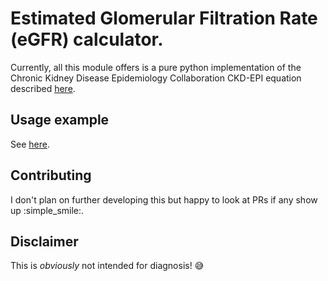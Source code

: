 # Estimated Glomerular Filtration Rate (eGFR) calculator.

Currently, all this module offers is a pure python implementation of the Chronic Kidney Disease Epidemiology Collaboration CKD-EPI equation described [here](https://pubmed.ncbi.nlm.nih.gov/19414839/).

## Usage example
See [here](example.ipynb).

## Contributing
I don't plan on further developing this but happy to look at PRs if any show up :simple_smile:.

## Disclaimer
This is _obviously_ not intended for diagnosis! :sweat_smile:

